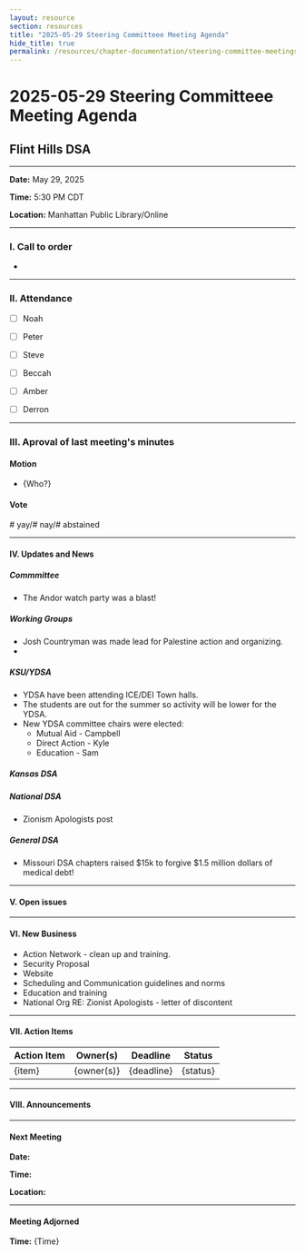 ```yaml
---
layout: resource
section: resources
title: "2025-05-29 Steering Committeee Meeting Agenda"
hide_title: true
permalink: /resources/chapter-documentation/steering-committee-meetings/files/2025-05-29-steering-committee-meeting/
---
```


# 2025-05-29 Steering Committeee Meeting Agenda

## Flint Hills DSA

*** 

**Date:** May 29, 2025

**Time:**  5:30 PM CDT

**Location:** Manhattan Public Library/Online

***

### I. Call to order

- 

***
 
### II. Attendance 

-[ ] Noah

-[ ] Peter

-[ ] Steve

-[ ] Beccah

-[ ] Amber

-[ ] Derron

*** 

### III. Aproval of last meeting's minutes

#### Motion

- {Who?}

#### Vote 

\# yay/# nay/# abstained

***

#### IV. Updates and News

##### Commmittee 

- The Andor watch party was a blast!

##### Working Groups

- Josh Countryman was made lead for Palestine action and organizing.
- 
##### KSU/YDSA 

- YDSA have been attending ICE/DEI Town halls.
- The students are out for the summer so activity will be lower for the YDSA.
- New YDSA committee chairs were elected:
  - Mutual Aid - Campbell
  - Direct Action - Kyle
  - Education - Sam

##### Kansas DSA 

##### National DSA

- Zionism Apologists post

  
##### General DSA

- Missouri DSA chapters raised $15k to forgive $1.5 million dollars of medical debt!

***

#### V. Open issues

***

#### VI. New Business
- Action Network - clean up and training.
- Security Proposal
- Website
- Scheduling and Communication guidelines and norms
- Education and training
- National Org RE: Zionist Apologists - letter of discontent

***
 
#### VII. Action Items

|Action Item|Owner(s)|Deadline|Status|
|-----------|--------|--------|------|
|{item}|{owner(s)}|{deadline}|{status}|


***

#### VIII. Announcements

***

#### Next Meeting

**Date:**

**Time:**

**Location:**

***

#### Meeting Adjorned

**Time:** {Time}
      


